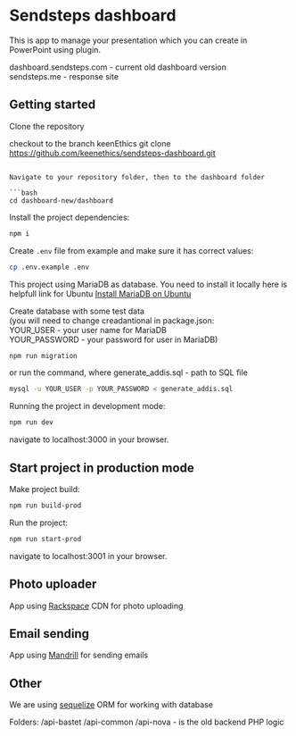 # Sendsteps dashboard

This is app to manage your presentation which you can create  in PowerPoint using plugin.

dashboard.sendsteps.com - current old dashboard version<br />
sendsteps.me - response site

## Getting started

Clone the repository

checkout to the branch keenEthics
git clone https://github.com/keenethics/sendsteps-dashboard.git
```

Navigate to your repository folder, then to the dashboard folder

```bash
cd dashboard-new/dashboard
```
Install the project dependencies:

```bash
npm i
```
Create `.env` file from example and make sure it has correct values:

```bash
cp .env.example .env
```
This project using MariaDB as database. You need to install it locally
here is helpfull link for Ubuntu [Install MariaDB on Ubuntu](https://computingforgeeks.com/how-to-install-mariadb-10-4-on-ubuntu-18-04-ubuntu-16-04/)

Create database with some test data<br />
(you will need to change creadantional in package.json:<br />
  YOUR_USER - your user name for MariaDB<br />
  YOUR_PASSWORD - your password for user in MariaDB)

```bash
npm run migration
```
or run the command, where generate_addis.sql - path to SQL file
```bash
mysql -u YOUR_USER -p YOUR_PASSWORD < generate_addis.sql
```

Running the project in development mode:

```bash
npm run dev
```
navigate to localhost:3000 in your browser.

## Start project in production mode

Make project build:

```bash
npm run build-prod
```
Run the project:

```bash
npm run start-prod
```
navigate to localhost:3001 in your browser.

## Photo uploader

App using [Rackspace](https://developer.rackspace.com/sdks/node-js/) CDN for photo uploading

## Email sending

App using [Mandrill](https://mandrillapp.com/api/docs/index.nodejs.html) for sending emails

## Other

We are using [sequelize](http://docs.sequelizejs.com/manual/tutorial/migrations.html) ORM for working with database

Folders: /api-bastet /api-common /api-nova - is the old backend PHP logic
